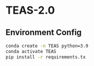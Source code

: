 # TEAS-2.0
## Environment Config
```bash
conda create -n TEAS python=3.9
conda activate TEAS
pip install -r requirements.tx
```